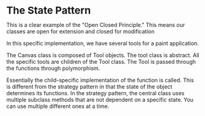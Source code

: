 <p><strong><span style="font-size: 26px;">The State Pattern</span></strong></p>
<p>This is a clear example of the &quot;Open Closed Principle.&quot; This means our classes are open for extension and closed for modification</p>
<p>In this specific implementation, we have several tools for a paint application.</p>
<p>The Canvas class is composed of Tool objects. The tool class is abstract. All the specific tools are children of the Tool class. The Tool is passed through the functions through polymorphism.</p>
<p>Essentially the child-specific implementation of the function is called. This is different from the strategy pattern in that the state of the object determines its functions. In the strategy pattern, the central class uses multiple subclass methods that are not dependent on a specific state. You can use multiple different ones at a time.</p>
